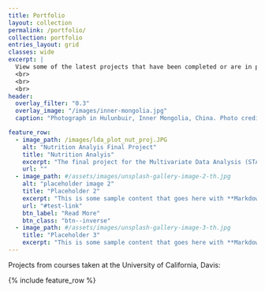 ```yaml
---
title: Portfolio
layout: collection
permalink: /portfolio/
collection: portfolio
entries_layout: grid
classes: wide
excerpt: |
  View some of the latest projects that have been completed or are in progress.
  <br>
  <br>
  <br>
header:
  overlay_filter: "0.3"
  overlay_image: "/images/inner-mongolia.jpg"
  caption: "Photograph in Hulunbuir, Inner Mongolia, China. Photo credit: [**Vined**](https://pixabay.com/users/vined-3442148/)"

feature_row:
  - image_path: /images/lda_plot_nut_proj.JPG
    alt: "Nutrition Analyis Final Project"
    title: "Nutrition Analyis"
    excerpt: "The final project for the Multivariate Data Analysis (STA 135) course, utilizing principal component analysis (PCA) and linear discriminant analysis (LDA)."
    url: ""
  - image_path: #/assets/images/unsplash-gallery-image-2-th.jpg
    alt: "placeholder image 2"
    title: "Placeholder 2"
    excerpt: "This is some sample content that goes here with **Markdown** formatting."
    url: "#test-link"
    btn_label: "Read More"
    btn_class: "btn--inverse"
  - image_path: #/assets/images/unsplash-gallery-image-3-th.jpg
    title: "Placeholder 3"
    excerpt: "This is some sample content that goes here with **Markdown** formatting."
---
```


Projects from courses taken at the University of California, Davis:

{% include feature_row %}
